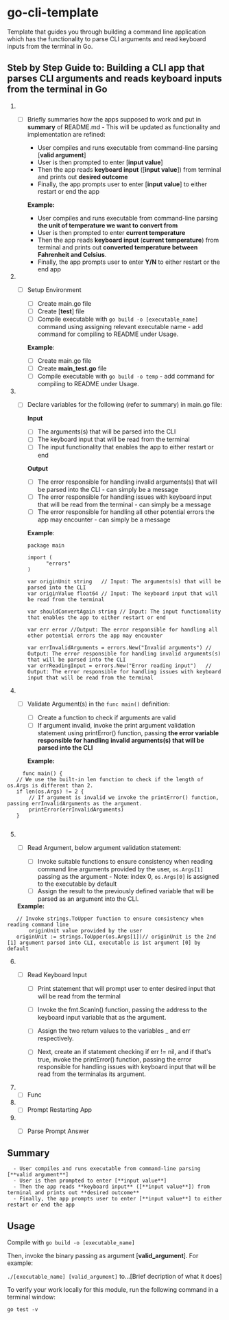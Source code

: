 # go-cli-template
Template that guides you through building a command line application which has the functionality to parse  CLI arguments 
and read keyboard inputs from the terminal in Go.

## Steb by Step Guide to: Building a CLI app that parses CLI arguments and reads keyboard inputs from the terminal in Go

1. - [ ] Briefly summaries how the apps supposed to work and put in **summary** of README.md - This will be updated as 
      functionality and implementation are refined:
      
      - User compiles and runs executable from command-line parsing [**valid argument**]
      - User is then prompted to enter [**input value**]
      - Then the app reads **keyboard input** ([**input value**]) from terminal and prints out **desired outcome**
      - Finally, the app prompts user to enter [**input value**] to either restart or end the app
            
      **Example:**
      - User compiles and runs executable from command-line parsing **the unit of temperature we want to convert from** 
      - User is then prompted to enter **current temperature**
      - Then the app reads **keyboard input** (**current temperature**) from terminal and prints out **converted temperature between Fahrenheit and Celsius**.
      - Finally, the app prompts user to enter **Y/N** to either restart or the end app

2. - [ ] Setup Environment
      
      - [ ] Create main.go file
      - [ ] Create [**test**] file
      - [ ] Compile executable with `go build -o [executable_name]` command using assigning relevant executable name - add command 
      for compiling to README under Usage.
      
      **Example**:
      - [ ] Create main.go file
      - [ ] Create **main_test.go** file
      - [ ] Compile executable with `go build -o temp` - add command for 
      compiling to README under Usage.
      
3. - [ ] Declare variables for the following (refer to summary) in main.go file:
      
      **Input**
      - [ ] The arguments(s) that will be parsed into the CLI
      - [ ] The keyboard input that will be read from the terminal
      - [ ] The input functionality that enables the app to either restart or end 
      
      **Output**
      - [ ] The error responsible for handling invalid arguments(s) that will 
      be parsed into the CLI - can simply be a message
      - [ ] The error responsible for handling issues with keyboard input that 
      will be read from the terminal - can simply be a message
      - [ ] The error responsible for handling all other potential errors the 
      app may encounter - can simply be a message

      **Example**:
      ```
      package main

      import (
            "errors"
      )

      var originUnit string   // Input: The arguments(s) that will be parsed into the CLI
      var originValue float64 // Input: The keyboard input that will be read from the terminal

      var shouldConvertAgain string // Input: The input functionality that enables the app to either restart or end 

      var err error //Output: The error responsible for handling all other potential errors the app may encounter

      var errInvalidArguments = errors.New("Invalid arguments") // Output: The error responsible for handling invalid arguments(s) that will be parsed into the CLI
      var errReadingInput = errors.New("Error reading input")   // Output: The error responsible for handling issues with keyboard input that will be read from the terminal

      ```
      
4. - [ ] Validate Argument(s) in the ```func main()``` definition:

      - [ ] Create a function to check if arguments are valid
      - [ ] If argument invalid, invoke the print argument validation statement using 
      printError() function, passing **the error variable responsible for handling**
      **invalid arguments(s) that will be parsed into the CLI**
      
      **Example:**
 ```
      func main() {
	// We use the built-in len function to check if the length of os.Args is different than 2.
	if len(os.Args) != 2 {
		// If argument is invalid we invoke the printError() function, passing errInvalidArguments as the argument.
		printError(errInvalidArguments)
	}
      
```

      
      
      

5. - [ ] Read Argument, below argument validation statement:

      - [ ] Invoke suitable functions to ensure consistency when reading command line 
      arguments provided by the user, ```os.Args[1]``` passing as the argument - Note:
      index 0, ```os.Args[0]``` is assigned to the executable by default 
      - [ ] Assign the result to the previously defined variable that will 
      be parsed as an argument into the CLI.
      
    **Example:**
 ```
 	// Invoke strings.ToUpper function to ensure consistency when reading command line 
      	originUnit value provided by the user
	originUnit := strings.ToUpper(os.Args[1])// originUnit is the 2nd [1] argument parsed into CLI, executable is 1st argument [0] by default    
```

6. - [ ] Read Keyboard Input

      - [ ] Print statement that will prompt user to enter desired input that
      will be read from the terminal
      - [ ] Invoke the fmt.Scanln() function, passing the address to the keyboard 
      input variable that as the argument.
      - [ ] Assign the two return values to the variables _ and err respectively.
      - [ ] Next, create an if statement checking if err != nil, and if that's true, 
      invoke the printError() function, passing the error responsible for handling 
      issues with keyboard input that will be read from the terminalas its argument.

      

7. - [ ] Func

8. - [ ] Prompt Restarting App

9. - [ ] Parse Prompt Answer


      
      
## Summary

      - User compiles and runs executable from command-line parsing [**valid argument**]
      - User is then prompted to enter [**input value**]
      - Then the app reads **keyboard input** ([**input value**]) from terminal and prints out **desired outcome**
      - Finally, the app prompts user to enter [**input value**] to either restart or end the app

## Usage

Compile with `go build -o [executable_name]`

Then, invoke the binary passing as argument [**valid_argument**].
For example:

`./[executable_name] [valid_argument]` to...[Brief decription of what it does]

To verify your work locally for this module, run the following command in a terminal window: 

`go test -v`
